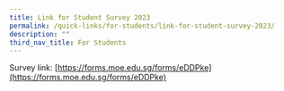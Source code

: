 ```yaml
---
title: Link for Student Survey 2023
permalink: /quick-links/for-students/link-for-student-survey-2023/
description: ""
third_nav_title: For Students
---
```

Survey link: [https://forms.moe.edu.sg/forms/eDDPke](https://forms.moe.edu.sg/forms/eDDPke)